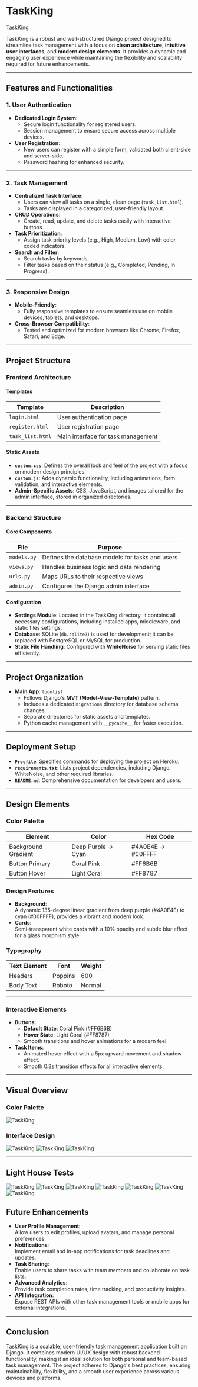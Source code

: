 # TaskKing
[TaskKing](https://taskking-7ce617e550d9.herokuapp.com/login/?next=/)

TaskKing is a robust and well-structured Django project designed to streamline task management with a focus on **clean architecture**, **intuitive user interfaces**, and **modern design elements**. It provides a dynamic and engaging user experience while maintaining the flexibility and scalability required for future enhancements.

---

## **Features and Functionalities**

### **1. User Authentication**
- **Dedicated Login System**: 
  - Secure login functionality for registered users.
  - Session management to ensure secure access across multiple devices.
- **User Registration**: 
  - New users can register with a simple form, validated both client-side and server-side.
  - Password hashing for enhanced security.

---

### **2. Task Management**
- **Centralized Task Interface**:
  - Users can view all tasks on a single, clean page (`task_list.html`).
  - Tasks are displayed in a categorized, user-friendly layout.
- **CRUD Operations**:
  - Create, read, update, and delete tasks easily with interactive buttons.
- **Task Prioritization**:
  - Assign task priority levels (e.g., High, Medium, Low) with color-coded indicators.
- **Search and Filter**:
  - Search tasks by keywords.
  - Filter tasks based on their status (e.g., Completed, Pending, In Progress).

---

### **3. Responsive Design**
- **Mobile-Friendly**:
  - Fully responsive templates to ensure seamless use on mobile devices, tablets, and desktops.
- **Cross-Browser Compatibility**:
  - Tested and optimized for modern browsers like Chrome, Firefox, Safari, and Edge.

---

## **Project Structure**

### **Frontend Architecture**

#### **Templates**
| **Template**    | **Description**                      |
|-----------------|--------------------------------------|
| `login.html`    | User authentication page             |
| `register.html` | User registration page               |
| `task_list.html`| Main interface for task management   |

#### **Static Assets**
- **`custom.css`**: Defines the overall look and feel of the project with a focus on modern design principles.
- **`custom.js`**: Adds dynamic functionality, including animations, form validation, and interactive elements.
- **Admin-Specific Assets**: CSS, JavaScript, and images tailored for the admin interface, stored in organized directories.

---

### **Backend Structure**

#### **Core Components**
| **File**        | **Purpose**                                      |
|-----------------|--------------------------------------------------|
| `models.py`     | Defines the database models for tasks and users   |
| `views.py`      | Handles business logic and data rendering         |
| `urls.py`       | Maps URLs to their respective views               |
| `admin.py`      | Configures the Django admin interface             |

#### **Configuration**
- **Settings Module**: Located in the TaskKing directory, it contains all necessary configurations, including installed apps, middleware, and static files settings.
- **Database**: SQLite (`db.sqlite3`) is used for development; it can be replaced with PostgreSQL or MySQL for production.
- **Static File Handling**: Configured with **WhiteNoise** for serving static files efficiently.

---

## **Project Organization**
- **Main App**: `todolist`
  - Follows Django's **MVT (Model-View-Template)** pattern.
  - Includes a dedicated `migrations` directory for database schema changes.
  - Separate directories for static assets and templates.
  - Python cache management with `__pycache__` for faster execution.

---

## **Deployment Setup**
- **`Procfile`**: Specifies commands for deploying the project on Heroku.
- **`requirements.txt`**: Lists project dependencies, including Django, WhiteNoise, and other required libraries.
- **`README.md`**: Comprehensive documentation for developers and users.

---

## **Design Elements**

### **Color Palette**
| **Element**         | **Color**           | **Hex Code**  |
|---------------------|---------------------|---------------|
| Background Gradient | Deep Purple → Cyan  | #4A0E4E → #00FFFF |
| Button Primary      | Coral Pink          | #FF6B6B       |
| Button Hover        | Light Coral         | #FF8787       |

### **Design Features**
- **Background**:  
  A dynamic 135-degree linear gradient from deep purple (#4A0E4E) to cyan (#00FFFF), provides a vibrant and modern look.
- **Cards**:  
  Semi-transparent white cards with a 10% opacity and subtle blur effect for a glass morphism style.

### **Typography**
| **Text Element**  | **Font**     | **Weight** |
|-------------------|--------------|------------|
| Headers           | Poppins      | 600        |
| Body Text         | Roboto       | Normal     |

---

### **Interactive Elements**
- **Buttons**:
  - **Default State**: Coral Pink (#FF6B6B)
  - **Hover State**: Light Coral (#FF8787)
  - Smooth transitions and hover animations for a modern feel.
- **Task Items**:
  - Animated hover effect with a 5px upward movement and shadow effect.
  - Smooth 0.3s transition effects for all interactive elements.

---

## **Visual Overview**

### Color Palette
![TaskKing](readmepics/color.png)

### Interface Design
![TaskKing](readmepics/EnterTasks.png)
![TaskKing](readmepics/Login.png)
![TaskKing](readmepics/Register.png)

---

## **Light House Tests**
![TaskKing](readmepics/l1.png)
![TaskKing](readmepics/l2.png)
![TaskKing](readmepics/l3.png)
![TaskKing](readmepics/l4.png)
![TaskKing](readmepics/l5.png)
![TaskKing](readmepics/l6.png)
![TaskKing](readmepics/l7.png)

## **Future Enhancements**
- **User Profile Management**:  
  Allow users to edit profiles, upload avatars, and manage personal preferences.
- **Notifications**:  
  Implement email and in-app notifications for task deadlines and updates.
- **Task Sharing**:  
  Enable users to share tasks with team members and collaborate on task lists.
- **Advanced Analytics**:  
  Provide task completion rates, time tracking, and productivity insights.
- **API Integration**:  
  Expose REST APIs with other task management tools or mobile apps for external integrations.

---

## **Conclusion**
TaskKing is a scalable, user-friendly task management application built on Django. It combines modern UI/UX design with robust backend functionality, making it an ideal solution for both personal and team-based task management. The project adheres to Django's best practices, ensuring maintainability, flexibility, and a smooth user experience across various devices and platforms.

